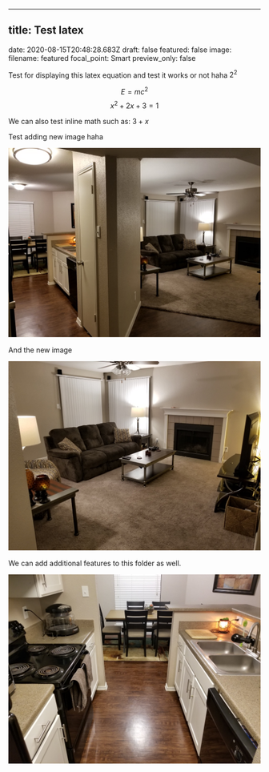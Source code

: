 - - -

## title: Test latex

date: 2020-08-15T20:48:28.683Z
draft: false
featured: false
image:
filename: featured
focal\_point: Smart
preview\_only: false

Test for displaying this latex equation and test it works or not haha $2^2$

$$E = mc^2$$
$$
x^2 + 2x+3 = 1
$$

We can also test inline math such as: $3+x$

Test adding new image haha

![alternative text for search engines](1.jpg)

And the new image

![alternative text for search engines](2.jpg)

We can add additional features to this folder as well.

![alternative text for search engines](5.jpg)